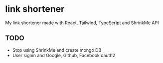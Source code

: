 # link shortener

My link shortener made with React, Tailwind, TypeScript and ShrinkMe API

## TODO

- Stop using ShrinkMe and create mongo DB
- User signin and Google, Github, Facebook oauth2
